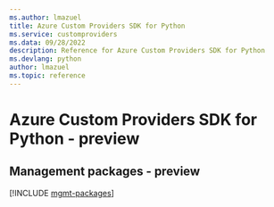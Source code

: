 ```yaml
---
ms.author: lmazuel
title: Azure Custom Providers SDK for Python
ms.service: customproviders
ms.data: 09/28/2022
description: Reference for Azure Custom Providers SDK for Python
ms.devlang: python
author: lmazuel
ms.topic: reference
---
```

# Azure Custom Providers SDK for Python - preview

## Management packages - preview
[!INCLUDE [mgmt-packages](custom-providers-mgmt-index.md)]